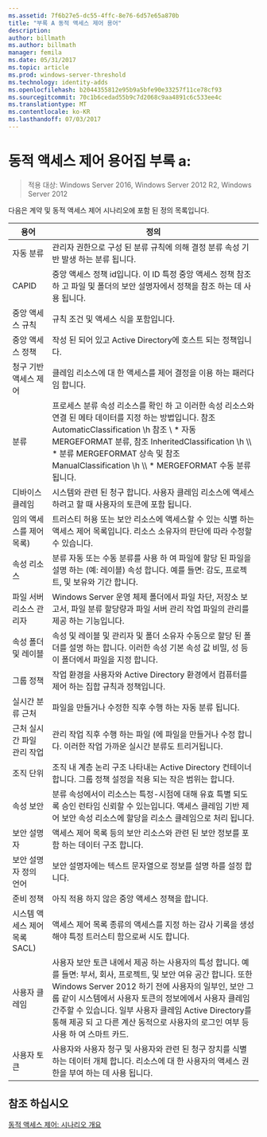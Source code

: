 ```yaml
---
ms.assetid: 7f6b27e5-dc55-4ffc-8e76-6d57e65a870b
title: "부록 A 동적 액세스 제어 용어"
description: 
author: billmath
ms.author: billmath
manager: femila
ms.date: 05/31/2017
ms.topic: article
ms.prod: windows-server-threshold
ms.technology: identity-adds
ms.openlocfilehash: b2044355812e95b9a5bfe90e33257f11ce78cf93
ms.sourcegitcommit: 70c1b6cedad55b9c7d2068c9aa4891c6c533ee4c
ms.translationtype: MT
ms.contentlocale: ko-KR
ms.lasthandoff: 07/03/2017
---
```

# <a name="appendix-a-dynamic-access-control-glossary"></a>동적 액세스 제어 용어집 부록 a:

>적용 대상: Windows Server 2016, Windows Server 2012 R2, Windows Server 2012

다음은 계약 및 동적 액세스 제어 시나리오에 포함 된 정의 목록입니다.  
  
|용어|정의|  
|--------|--------------|  
|자동 분류|관리자 권한으로 구성 된 분류 규칙에 의해 결정 분류 속성 기반 발생 하는 분류 됩니다.|  
|CAPID|중앙 액세스 정책 id입니다. 이 ID 특정 중앙 액세스 정책 참조 하 고 파일 및 폴더의 보안 설명자에서 정책을 참조 하는 데 사용 됩니다.|  
|중앙 액세스 규칙|규칙 조건 및 액세스 식을 포함입니다.|  
|중앙 액세스 정책|작성 된 되어 있고 Active Directory에 호스트 되는 정책입니다.|  
|청구 기반 액세스 제어|클레임 리소스에 대 한 액세스를 제어 결정을 이용 하는 패러다임 합니다.|  
|분류|프로세스 분류 속성 리소스를 확인 하 고 이러한 속성 리소스와 연결 된 메타 데이터를 지정 하는 방법입니다. 참조 AutomaticClassification \h 참조 \\ * 자동 MERGEFORMAT 분류, 참조 InheritedClassification \h \\\ * 분류 MERGEFORMAT 상속 및 참조 ManualClassification \h \\\ * MERGEFORMAT 수동 분류 됩니다.|  
|디바이스 클레임|시스템와 관련 된 청구 합니다.  사용자 클레임 리소스에 액세스 하려고 할 때 사용자의 토큰에 포함 됩니다.|  
|임의 액세스를 제어 목록)|트러스티 허용 또는 보안 리소스에 액세스할 수 있는 식별 하는 액세스 제어 목록입니다. 리소스 소유자의 판단에 따라 수정할 수 있습니다.|  
|속성 리소스|분류 자동 또는 수동 분류를 사용 하 여 파일에 할당 된 파일을 설명 하는 (예: 레이블) 속성 합니다. 예를 들면: 감도, 프로젝트, 및 보유와 기간 합니다.|  
|파일 서버 리소스 관리자|Windows Server 운영 체제 폴더에서 파일 차단, 저장소 보고서, 파일 분류 할당량과 파일 서버 관리 작업 파일의 관리를 제공 하는 기능입니다.|  
|속성 폴더 및 레이블|속성 및 레이블 및 관리자 및 폴더 소유자 수동으로 할당 된 폴더를 설명 하는 합니다. 이러한 속성 기본 속성 값 비밀, 성 등이 폴더에서 파일을 지정 합니다.|  
|그룹 정책|작업 환경을 사용자와 Active Directory 환경에서 컴퓨터를 제어 하는 집합 규칙과 정책입니다.|  
|실시간 분류 근처|파일을 만들거나 수정한 직후 수행 하는 자동 분류 됩니다.|  
|근처 실시간 파일 관리 작업|관리 작업 직후 수행 하는 파일 (에 파일을 만들거나 수정 합니다. 이러한 작업 가까운 실시간 분류도 트리거됩니다.|  
|조직 단위|조직 내 계층 논리 구조 나타내는 Active Directory 컨테이너 합니다. 그룹 정책 설정을 적용 되는 작은 범위는 합니다.|  
|속성 보안|분류 속성에서이 리소스는 특정-시점에 대해 유효 특별 되도록 승인 런타임 신뢰할 수 있는입니다. 액세스 클레임 기반 제어 보안 속성 리소스에 할당을 리소스 클레임으로 처리 됩니다.|  
|보안 설명자|액세스 제어 목록 등의 보안 리소스와 관련 된 보안 정보를 포함 하는 데이터 구조 합니다.|  
|보안 설명자 정의 언어|보안 설명자에는 텍스트 문자열으로 정보를 설명 하를 설정 합니다.|  
|준비 정책|아직 적용 하지 않은 중앙 액세스 정책을 합니다.|  
|시스템 액세스 제어 목록 SACL)|액세스 제어 목록 종류의 액세스를 지정 하는 감사 기록을 생성 해야 특정 트러스티 함으로써 시도 합니다.|  
|사용자 클레임|사용자 보안 토큰 내에서 제공 하는 사용자의 특성 합니다. 예를 들면: 부서, 회사, 프로젝트, 및 보안 여유 공간 합니다.  또한 Windows Server 2012 하기 전에 사용자의 일부인, 보안 그룹 같이 시스템에서 사용자 토큰의 정보에에서 사용자 클레임 간주할 수 있습니다. 일부 사용자 클레임 Active Directory를 통해 제공 되 고 다른 계산 동적으로 사용자의 로그인 여부 등 사용 하 여 스마트 카드.|  
|사용자 토큰|사용자와 사용자 청구 및 사용자와 관련 된 청구 장치를 식별 하는 데이터 개체 합니다. 리소스에 대 한 사용자의 액세스 권한을 부여 하는 데 사용 됩니다.|  
  
## <a name="see-also"></a>참조 하십시오  
[동적 액세스 제어: 시나리오 개요](Dynamic-Access-Control--Scenario-Overview.md)  
  


